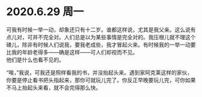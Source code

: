 # 2020.6.29 周一
可我有时候一举一动，却象还只有十二岁。谁都这样说，尤其是我父亲。这么说有点儿对，可并不完全对。人们总是以为某些事情是完全对的。我压根儿就不理这个碴儿，除非有时候人们说我，要我老成些，我才冒起火来。有时候我的一举一动要比我的年龄老得多――确是这样――可人们却视而不见。  
他们是什么也看不见的。  


“唉，”我说，可我还是照样看我的书，并没抬起头来。遇到家阿克莱这样的家伙，你要是停止看书把头指起来，那你可就玩儿完了。你反正早晚要玩儿完，可你如果不马上抬起头来看，就不会完得那么快。   


